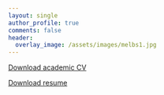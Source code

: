 ```yaml
---
layout: single
author_profile: true
comments: false
header:
  overlay_image: /assets/images/melbs1.jpg
---
```


<i class="pdf-file"></i> [Download academic CV](academic_cv.pdf)

<i class="pdf-file"></i> [Download resume](resume.pdf)
